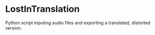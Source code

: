# LostInTranslation
Python script inputing audio files and exporting a translated, distorted version. 
